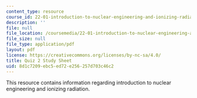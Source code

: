 ```yaml
---
content_type: resource
course_id: 22-01-introduction-to-nuclear-engineering-and-ionizing-radiation-fall-2015
description: ''
file: null
file_location: /coursemedia/22-01-introduction-to-nuclear-engineering-and-ionizing-radiation-fall-2015/8d1c7209ebc5ed72e256257d703c46c2_MIT22_01F15_quiz2study.pdf
file_size: null
file_type: application/pdf
layout: pdf
license: https://creativecommons.org/licenses/by-nc-sa/4.0/
title: Quiz 2 Study Sheet
uid: 8d1c7209-ebc5-ed72-e256-257d703c46c2
---
```

This resource contains information regarding introduction to nuclear engineering and ionizing radiation.